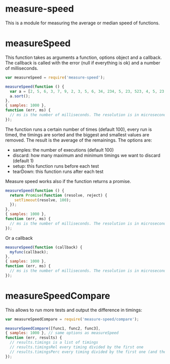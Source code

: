 measure-speed
=============
This is a module for measuring the average or median speed of functions.

measureSpeed
============
This function takes as arguments a function, options object and a callback.
The callback is called with the error (null if everything is ok) and a number of milliseconds.
```js
var measureSpeed = require('measure-speed');

measureSpeed(function () {
  var a = [2, 5, 6, 3, 7, 9, 2, 3, 5, 6, 34, 234, 5, 23, 523, 4, 5, 23, 4, 5, 23, 4, 5, 2, 34];
  a.sort();
},
{ samples: 1000 },
function (err, ms) {
  // ms is the number of milliseconds. The resolution is in microseconds
});
```
The function runs a certain number of times (default 100), every run is timed, the timings are sorted and the biggest and smallest values are removed.
The result is the average of the remainings.
The options are:
* samples: the number of executions (default 100)
* discard: how many maximum and minimum timings we want to discard (default 1)
* setup: this function runs before each test
* tearDown: this function runs after each test

Measure speed works also if the function returns a promise.
```js
measureSpeed(function () {
  return Promise(function (resolve, reject) {
    setTimeout(resolve, 100);
  });
},
{ samples: 1000 },
function (err, ms) {
  // ms is the number of milliseconds. The resolution is in microseconds
});
```
Or a callback
```js
measureSpeed(function (callback) {
  myfunc(callback);
},
{ samples: 1000 },
function (err, ms) {
  // ms is the number of milliseconds. The resolution is in microseconds
});
```

measureSpeedCompare
===================
This allows to run more tests and output the difference in timings:
```js
var measureSpeedCompare = require('measure-speed/compare');

measureSpeedCompare([func1, func2, func3],
{ samples: 1000 }, // same options as measureSpeed
function (err, results) {
  // results.timings is a list of timings
  // results.timingsRel every timing divided by the first one
  // results.timingsPerc every timing divided by the first one (and then multiplied by 100)
});
```
